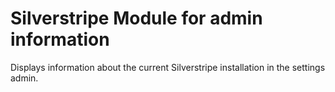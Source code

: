 # Silverstripe Module for admin information
Displays information about the current Silverstripe installation in the settings admin.
